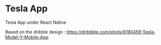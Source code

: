 # Tesla App
Tesla App under React Native

Based on the dribble design : https://dribbble.com/shots/6190459-Tesla-Model-Y-Mobile-App 
